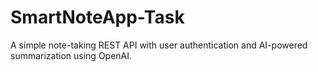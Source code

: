 # SmartNoteApp-Task
A simple note-taking REST API with user authentication and AI-powered summarization using OpenAI.
